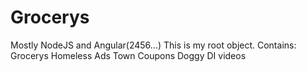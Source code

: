 # Grocerys
Mostly NodeJS and Angular(2456...)
This is my root object.
Contains:
 Grocerys
 Homeless Ads
 Town Coupons
 Doggy
 DI videos

